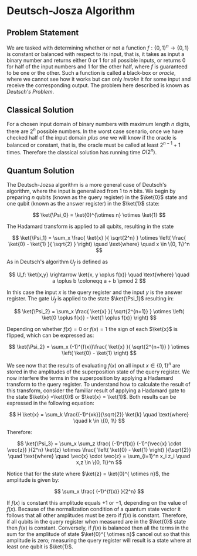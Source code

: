 # Deutsch-Josza Algorithm

## Problem Statement
We are tasked with determining whether or not a function $f: \{0, 1\}^n  \rightarrow \{0, 1\}$ is constant or balanced with respect to its input, that is, it takes as input a binary number and returns either 0 or 1 for all possible inputs, or returns 0 for half of the input numbers and 1 for the other half, where $f$ is guaranteed to be one or the other. Such a function is called a black-box or _oracle_, where we cannot see how it works but can only _invoke_ it for some input and receive the corresponding output. The problem here described is known as _Deutsch's Problem_.

## Classical Solution
For a chosen input domain of binary numbers with maximum length $n$ digits, there are $2^{n}$ possible numbers. In the worst case scenario, once we have checked half of the input domain _plus one_ we will know if the oracle is balanced or constant, that is, the oracle must be called at least $2^{n-1} + 1$ times. Therefore the classical solution has running time $O(2^n)$.

## Quantum Solution
The Deutsch-Jozsa algorithm is a more general case of Deutsch's algorithm, where the input is generalized from 1 to $n$ bits. We begin by preparing $n$ qubits (known as the query register) in the $\ket{0}$ state and one qubit (known as the answer register) in the $\ket{1}$ state:

$$
    \ket{\Psi_0} = \ket{0}^{\otimes n} \otimes \ket{1}
$$

The Hadamard transform is applied to all qubits, resulting in the state

$$
    \ket{\Psi_1} = \sum_x \frac{ \ket{x} }{ \sqrt{2^n} } \otimes \left( \frac{ \ket{0} - \ket{1} }{ \sqrt{2} } \right) \quad \text{where} \quad x \in \{0, 1\}^n
$$

As in Deutsch's algorithm $U_f$ is defined as

$$
    U_f: \ket{x,y} \rightarrow \ket{x, y 
    \oplus f(x)} \quad \text{where} \quad a \oplus b \coloneqq a + b \pmod 2
$$

In this case the input $x$ is the query register and the input $y$ is the answer register. The gate $U_f$ is applied to the state $\ket{\Psi_1}$ resulting in:

$$
        \ket{\Psi_2} = \sum_x \frac{ \ket{x} }{ \sqrt{2^{n+1}} } \otimes \left( \ket{0 \oplus f(x)} - \ket{1 \oplus f(x)} \right) 
$$

Depending on whether $f(x) = 0$ or $f(x) = 1$ the sign of each $\ket{x}$ is flipped, which can be expressed as:

$$
        \ket{\Psi_2} = \sum_x (-1)^{f(x)}\frac{ \ket{x} }{ \sqrt{2^{n+1}} } \otimes \left( \ket{0} - \ket{1} \right) 
$$

We see now that the results of evaluating $f(x)$ on all input $x \in \{0,1\}^n$ are stored in the amplitudes of the superposition state of the query register. We now interfere the terms in the superposition by applying a Hadamard transform to the query register. To understand how to calculate the result of this transform, consider the familiar result of applying a Hadamard gate to the state $\ket{x} =\ket{0}$ or $\ket{x} = \ket{1}$. Both results can be expressed in the following equation:

$$
    H \ket{x} = \sum_k \frac{(-1)^{xk}}{\sqrt{2}} \ket{k} \quad \text{where} \quad k \in \{0, 1\} 
$$

Therefore:

$$
   \ket{\Psi_3} = \sum_x \sum_z \frac{ (-1)^{f(x)} (-1)^{\vec{x} \cdot \vec{z}} }{2^n} \ket{z} \otimes \frac{ \left( \ket{0} - \ket{1} \right) }{\sqrt{2}}  \quad \text{where} \quad \vec{x} \cdot \vec{z} = \sum_{i=1}^n x_i z_i \quad x,z \in \{0, 1\}^n
$$

Notice that for the state where $\ket{z} = \ket{0}^{ \otimes n}$, the amplitude is given by:

$$
    \sum_x \frac{ (-1)^{f(x)} }{2^n}
$$

If $f(x)$ is constant this amplitude equals $+1$ or $-1$, depending on the value of $f(x)$. Because of the normalization condition of a quantum state vector it follows that all other amplitudes must be zero if $f(x)$ is constant. Therefore, if all qubits in the query register when measured are in the $\ket{0}$ state then $f(x)$ is constant. Conversely, if $f(x)$ is balanced then all the terms in the sum for the amplitude of state $\ket{0}^{ \otimes n}$ cancel out so that this amplitude is zero; measuring the query register will result is a state where at least one qubit is $\ket{1}$.
